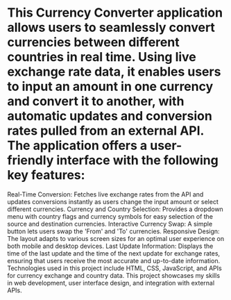 # This Currency Converter application allows users to seamlessly convert currencies between different countries in real time. Using live exchange rate data, it enables users to input an amount in one currency and convert it to another, with automatic updates and conversion rates pulled from an external API. The application offers a user-friendly interface with the following key features:

Real-Time Conversion: Fetches live exchange rates from the API and updates conversions instantly as users change the input amount or select different currencies.
Currency and Country Selection: Provides a dropdown menu with country flags and currency symbols for easy selection of the source and destination currencies.
Interactive Currency Swap: A simple button lets users swap the 'From' and 'To' currencies.
Responsive Design: The layout adapts to various screen sizes for an optimal user experience on both mobile and desktop devices.
Last Update Information: Displays the time of the last update and the time of the next update for exchange rates, ensuring that users receive the most accurate and up-to-date information.
Technologies used in this project include HTML, CSS, JavaScript, and APIs for currency exchange and country data. This project showcases my skills in web development, user interface design, and integration with external APIs.

